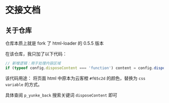 # 交接文档

## 关于仓库

仓库本质上就是 fork 了 html-loader 的 0.5.5 版本

在该仓库，我只加了以下代码：

```javascript
// 新增逻辑：用于处理内容区域
if (typeof config.disposeContent === 'function') content = config.disposeContent(content);
```

该代码用途：
  将页面 html 中原本为云客橙 `#f65c2d` 的颜色，替换为 `css variable` 的方式。

  具体查阅 `p_yunke_back` 搜索关键词 `disposeContent` 即可
